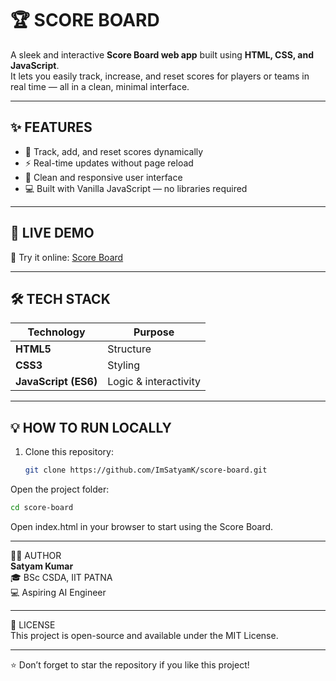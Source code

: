 # 🏆 SCORE BOARD

A sleek and interactive **Score Board web app** built using **HTML, CSS, and JavaScript**.  
It lets you easily track, increase, and reset scores for players or teams in real time — all in a clean, minimal interface.

---

## ✨ FEATURES

- 🧮 Track, add, and reset scores dynamically  
- ⚡ Real-time updates without page reload  
- 🎨 Clean and responsive user interface  
- 💻 Built with Vanilla JavaScript — no libraries required

---

## 🚀 LIVE DEMO

🔗 Try it online: [Score Board](https://your-netlify-site-name.netlify.app)  

---

## 🛠️ TECH STACK

| Technology | Purpose |
|-------------|----------|
| **HTML5** | Structure |
| **CSS3** | Styling |
| **JavaScript (ES6)** | Logic & interactivity |

---

## 💡 HOW TO RUN LOCALLY

1. Clone this repository:  
   ```bash
   git clone https://github.com/ImSatyamK/score-board.git
   ```
Open the project folder:  

  ```bash
  cd score-board
  ```
Open index.html in your browser to start using the Score Board.

---

👨‍💻 AUTHOR  
**Satyam Kumar**  
🎓 BSc CSDA, IIT PATNA  
💻 Aspiring AI Engineer  

---

📄 LICENSE  
This project is open-source and available under the MIT License.

---

⭐ Don’t forget to star the repository if you like this project!
